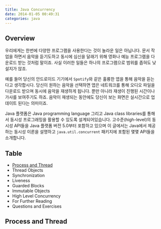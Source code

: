 ```yaml
---
title: Java Concurrency
date: 2014-01-05 00:49:31
categories: java
---
```


## Overview

우리에게는 한번에 다양한 프로그램을 사용한다는 것이 놀라운 일은 아닙니다. 문서 작업을 하면서 음악을 듣기도하고 동시에 심신을 달래기 위해 영화나 예능 프로그램을 다운로드 받는 것처럼 말이죠. 사실 이러한 일들은 하나의 프로그램으로 범위를 좁혀도 낮설지가 않죠. 

예를 들어 당신의 안드로이드 기기에서 `Spotify`와 같은 훌륭한 앱을 통해 음악을 듣는다고 생각합시다. 당신이 원하는 음악을 선택하면 앱은 네트워크를 통해 오디오 파일을 다운로드 받으며 동시에 음악을 재생하게 됩니다. 뿐만 아니라 재생이 진행된 시간이나 가사를 보여주기도 하죠. 음악이 재생되는 동안에도 당신이 보는 화면은 실시간으로 업데이트 된다는 의미이죠.

Java 플랫폼은 Java programming language 그리고 Java class libraries를 통해서 동시성 프로그래밍을 활용할 수 있도록 설계되어있습니다. 고수준(high-level)의 동시성 API들을 Java 플랫폼 버전 5.0부터 포함하고 있으며 이 글에서는 Java에서 제공하는 동시성 이론을 설명하고 `java.util.concurrent` 패키지에 포함된 몇몇 API들을 소개합니다.


## Table

- [Process and Thread](#process-and-thread)
- Thread Objects
- Synchronization
- Liveness
- Guarded Blocks
- Immutable Objects
- High Level Concurrency 
- For Further Reading
- Questions and Exercises


## Process and Thread

